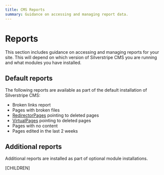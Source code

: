 ```yaml
---
title: CMS Reports
summary: Guidance on accessing and managing report data.
---
```


# Reports

This section includes guidance on accessing and managing reports for your site. This will depend on which version of Silverstripe CMS you are running and what modules you have installed.

## Default reports

The following reports are available as part of the default installation of Silverstripe CMS:

* Broken links report
* Pages with broken files
* [RedirectorPages](../../creating_pages_and_content/pages/creating_new_pages/#basic-pages) pointing to deleted pages
* [VirtualPages](../../creating_pages_and_content/pages/creating_new_pages/#basic-pages) pointing to deleted pages
* Pages with no content
* Pages edited in the last 2 weeks

## Additional reports

Additional reports are installed as part of optional module installations.

[CHILDREN]

